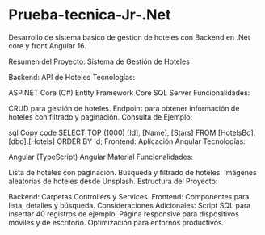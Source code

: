 # Prueba-tecnica-Jr-.Net
Desarrollo de sistema basico de gestion de hoteles con Backend en .Net core y front Angular 16.


Resumen del Proyecto: Sistema de Gestión de Hoteles

Backend: API de Hoteles
Tecnologías:

ASP.NET Core (C#)
Entity Framework Core
SQL Server
Funcionalidades:

CRUD para gestión de hoteles.
Endpoint para obtener información de hoteles con filtrado y paginación.
Consulta de Ejemplo:

sql
Copy code
SELECT TOP (1000) [Id], [Name], [Stars] FROM [HotelsBd].[dbo].[Hotels] ORDER BY Id;
Frontend: Aplicación Angular
Tecnologías:

Angular (TypeScript)
Angular Material
Funcionalidades:

Lista de hoteles con paginación.
Búsqueda y filtrado de hoteles.
Imágenes aleatorias de hoteles desde Unsplash.
Estructura del Proyecto:

Backend: Carpetas Controllers y Services.
Frontend: Componentes para lista, detalles y búsqueda.
Consideraciones Adicionales:
Script SQL para insertar 40 registros de ejemplo.
Página responsive para dispositivos móviles y de escritorio.
Optimización para entornos productivos.
